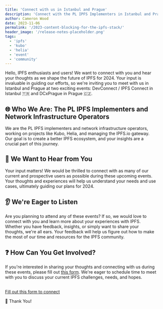 ```yaml
---
title: 'Connect with us in Istanbul and Prague'
description: 'Connect with the PL IPFS Implementers in Istanbul and Prague for DevConnect and DCxPrague! We want to hear from IPFS users to shape our 2024 plans.'
author: Cameron Wood
date: 2023-11-06
permalink: '/2023-content-blocking-for-the-ipfs-stack/'
header_image: '/release-notes-placeholder.png'
tags:
  - 'ipfs'
  - 'kubo'
  - 'helia'
  - 'event'
  - 'community'
---
```


Hello, IPFS enthusiasts and users! We want to connect with you and hear your thoughts as we shape the future of IPFS for 2024. Your input is invaluable in guiding our efforts, so we're inviting you to meet with us in Istanbul and Prague at two exciting events: DevConnect / IPFS Connect in Istanbul 🇹🇷 and DCxPrague in Prague 🇨🇿.


## 🌐 Who We Are: The PL IPFS Implementers and Network Infrastructure Operators

We are the PL IPFS implementers and network infrastructure operators, working on projects like Kubo, Helia, and managing the IPFS.io gateway. Our goal is to create a better IPFS ecosystem, and your insights are a crucial part of this journey.


## 👋 We Want to Hear from You

Your input matters! We would be thrilled to connect with as many of our current and prospective users as possible during these upcoming events. Your thoughts and experiences will help us understand your needs and use cases, ultimately guiding our plans for 2024.


## 👂 We're Eager to Listen

Are you planning to attend any of these events? If so, we would love to connect with you and learn more about your experiences with IPFS. Whether you have feedback, insights, or simply want to share your thoughts, we're all ears. Your feedback will help us figure out how to make the most of our time and resources for the IPFS community.


## ❓ How Can You Get Involved?

If you're interested in sharing your thoughts and connecting with us during these events, please fill out [this form](https://forms.gle/CxUQPsEUg2CGkLgh6). We're eager to schedule time to meet with you to discuss your current IPFS challenges, needs, and hopes.

<br />
<a href="https://forms.gle/CxUQPsEUg2CGkLgh6" class="cta-button"> Fill out this form to connect</a>


🙏 Thank You!
